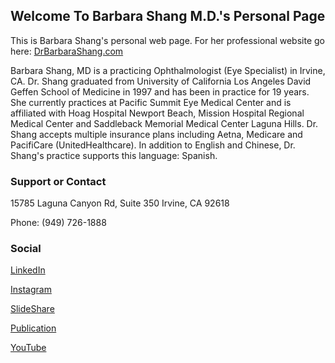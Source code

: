## Welcome To Barbara Shang M.D.'s Personal Page

This is Barbara Shang's personal web page. For her professional website go here:
[DrBarbaraShang.com](http://www.drbarbarashang.com/)

Barbara Shang, MD is a practicing Ophthalmologist (Eye Specialist) in Irvine, CA. Dr. Shang graduated from University of California Los Angeles David Geffen School of Medicine in 1997 and has been in practice for 19 years. She currently practices at Pacific Summit Eye Medical Center and is affiliated with Hoag Hospital Newport Beach, Mission Hospital Regional Medical Center and Saddleback Memorial Medical Center Laguna Hills. Dr. Shang accepts multiple insurance plans including Aetna, Medicare and PacifiCare (UnitedHealthcare). In addition to English and Chinese, Dr. Shang's practice supports this language: Spanish.


### Support or Contact

15785 Laguna Canyon Rd, Suite 350
Irvine, CA 92618
 
Phone: (949) 726-1888


### Social
[LinkedIn](https://www.linkedin.com/in/barbara-shang-md/)

[Instagram](https://www.instagram.com/barbarashangmd/)

[SlideShare](https://www.slideshare.net/BarbaraShang/dr-barbara-shangs-3-tips-you-can-do-now-to-help-prevent-eye-strain)

[Publication](http://clincancerres.aacrjournals.org/content/3/11/1943.short)

[YouTube](https://www.youtube.com/watch?v=xJYRlWXIhLE)
